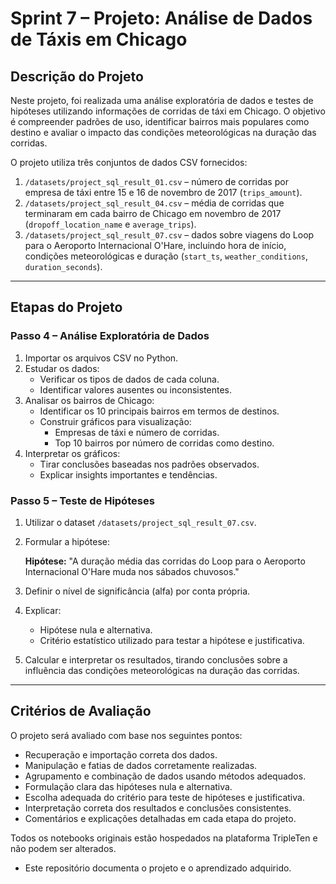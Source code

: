 # Sprint 7 – Projeto: Análise de Dados de Táxis em Chicago

## Descrição do Projeto

Neste projeto, foi realizada uma análise exploratória de dados e testes de hipóteses utilizando informações de corridas de táxi em Chicago. O objetivo é compreender padrões de uso, identificar bairros mais populares como destino e avaliar o impacto das condições meteorológicas na duração das corridas.

O projeto utiliza três conjuntos de dados CSV fornecidos:

1. `/datasets/project_sql_result_01.csv` – número de corridas por empresa de táxi entre 15 e 16 de novembro de 2017 (`trips_amount`).  
2. `/datasets/project_sql_result_04.csv` – média de corridas que terminaram em cada bairro de Chicago em novembro de 2017 (`dropoff_location_name` e `average_trips`).  
3. `/datasets/project_sql_result_07.csv` – dados sobre viagens do Loop para o Aeroporto Internacional O'Hare, incluindo hora de início, condições meteorológicas e duração (`start_ts`, `weather_conditions`, `duration_seconds`).

---

## Etapas do Projeto

### Passo 4 – Análise Exploratória de Dados

1. Importar os arquivos CSV no Python.  
2. Estudar os dados:  
   - Verificar os tipos de dados de cada coluna.  
   - Identificar valores ausentes ou inconsistentes.  
3. Analisar os bairros de Chicago:  
   - Identificar os 10 principais bairros em termos de destinos.  
   - Construir gráficos para visualização:  
     - Empresas de táxi e número de corridas.  
     - Top 10 bairros por número de corridas como destino.  
4. Interpretar os gráficos:  
   - Tirar conclusões baseadas nos padrões observados.  
   - Explicar insights importantes e tendências.

### Passo 5 – Teste de Hipóteses

1. Utilizar o dataset `/datasets/project_sql_result_07.csv`.  
2. Formular a hipótese:

   **Hipótese:** "A duração média das corridas do Loop para o Aeroporto Internacional O'Hare muda nos sábados chuvosos."  

3. Definir o nível de significância (alfa) por conta própria.  
4. Explicar:  
   - Hipótese nula e alternativa.  
   - Critério estatístico utilizado para testar a hipótese e justificativa.  
5. Calcular e interpretar os resultados, tirando conclusões sobre a influência das condições meteorológicas na duração das corridas.

---

## Critérios de Avaliação

O projeto será avaliado com base nos seguintes pontos:

- Recuperação e importação correta dos dados.  
- Manipulação e fatias de dados corretamente realizadas.  
- Agrupamento e combinação de dados usando métodos adequados.  
- Formulação clara das hipóteses nula e alternativa.  
- Escolha adequada do critério para teste de hipóteses e justificativa.  
- Interpretação correta dos resultados e conclusões consistentes.  
- Comentários e explicações detalhadas em cada etapa do projeto.

Todos os notebooks originais estão hospedados na plataforma TripleTen e não podem ser alterados.  
- Este repositório documenta o projeto e o aprendizado adquirido.
